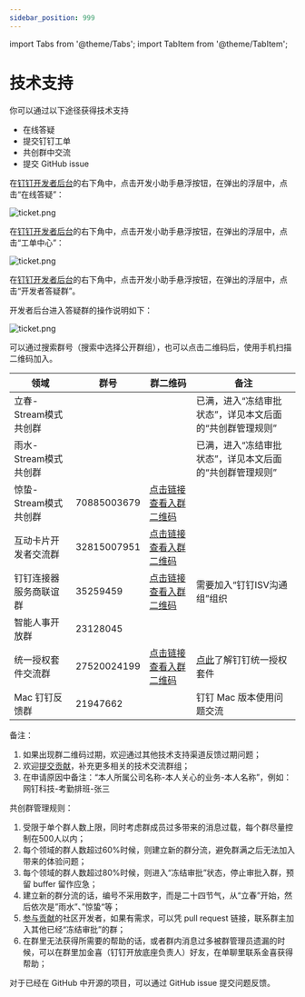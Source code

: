 ```yaml
---
sidebar_position: 999
---
```


import Tabs from '@theme/Tabs';
import TabItem from '@theme/TabItem';

# 技术支持

你可以通过以下途径获得技术支持

* 在线答疑
* 提交钉钉工单
* 共创群中交流
* 提交 GitHub issue

<Tabs queryString="via">
<TabItem value="online" label="在线答疑" default>

在[钉钉开发者后台](https://open-dev.dingtalk.com)的右下角中，点击开发小助手悬浮按钮，在弹出的浮层中，点击“在线答疑”：

![ticket.png](/img/explore/support/ticket.jpg)

</TabItem>
<TabItem value="ticket" label="提交工单">

在[钉钉开发者后台](https://open-dev.dingtalk.com)的右下角中，点击开发小助手悬浮按钮，在弹出的浮层中，点击“工单中心”：

![ticket.png](/img/explore/support/ticket.jpg)

</TabItem>

<TabItem value="planet-group" label="开发者答疑群（大群）">

在[钉钉开发者后台](https://open-dev.dingtalk.com)的右下角中，点击开发小助手悬浮按钮，在弹出的浮层中，点击“开发者答疑群”。

开发者后台进入答疑群的操作说明如下：

![ticket.png](/img/explore/support/ticket.jpg)

</TabItem>

<TabItem value="moon-group" label="各领域共创群（小群）">

可以通过搜索群号（搜索中选择公开群组），也可以点击二维码后，使用手机扫描二维码加入。

| 领域             | 群号 | 群二维码                                                           | 备注                                                                        |
|----------------|--|----------------------------------------------------------------|---------------------------------------------------------------------------|
| 立春-Stream模式共创群 | |                                                                | 已满，进入“冻结审批状态”，详见本文后面的“共创群管理规则”                                            |
| 雨水-Stream模式共创群 |  |                                                                | 已满，进入“冻结审批状态”，详见本文后面的“共创群管理规则”                                               |
| 惊蛰-Stream模式共创群 | 70885003679 | [点击链接查看入群二维码](/img/explore/support/stream-mode-group.png)      |                                                                           |
| 互动卡片开发者交流群     | 32815007951 | [点击链接查看入群二维码](/img/explore/support/interactive-card-group.png) |                                                                           |
| 钉钉连接器服务商联谊群    | 35259459 | [点击链接查看入群二维码](/img/explore/support/ipaas-group.png)            | 需要加入“钉钉ISV沟通组”组织                                                          |
| 智能人事开放群        | 23128045 |                                                                |                                                                           |
| 统一授权套件交流群      | 27520024199 | [点击链接查看入群二维码](/img/explore/support/permission.png)             | [点此](https://open.dingtalk.com/document/personalapp/overview-2)了解钉钉统一授权套件 |
| Mac 钉钉反馈群      | 21947662 |                                                                | 钉钉 Mac 版本使用问题交流                                                           |

备注：
1. 如果出现群二维码过期，欢迎通过其他技术支持渠道反馈过期问题；
2. 欢迎[提交贡献](/docs/contrib/overview)，补充更多相关的技术交流群组；
3. 在申请原因中备注：“本人所属公司名称-本人关心的业务-本人名称”，例如：网钉科技-考勤排班-张三

共创群管理规则：

1. 受限于单个群人数上限，同时考虑群成员过多带来的消息过载，每个群尽量控制在500人以内；
2. 每个领域的群人数超过60%时候，则建立新的群分流，避免群满之后无法加入带来的体验问题；
3. 每个领域的群人数超过80%时候，则进入“冻结审批”状态，停止审批入群，预留 buffer 留作应急；
4. 建立新的群分流的话，编号不采用数字，而是二十四节气，从“立春”开始，然后依次是”雨水”、”惊蛰“等；
5. [参与贡献](/docs/contrib/how-to)的社区开发者，如果有需求，可以凭 pull request 链接，联系群主加入其他已经“冻结审批”的群；
6. 在群里无法获得所需要的帮助的话，或者群内消息过多被群管理员遗漏的时候，可以在群里加金喜（钉钉开放底座负责人）好友，在单聊里联系金喜获得帮助；

</TabItem>

<TabItem value="github-issue" label="提交 GitHub issue">

对于已经在 GitHub 中开源的项目，可以通过 GitHub issue 提交问题反馈。

</TabItem>

</Tabs>
